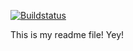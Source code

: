 [![Buildstatus](https://travis-ci.org/onnia/hello-node-js.svg)](https://travis-ci.org/onnia/hello-node-js)

This is my readme file! Yey!